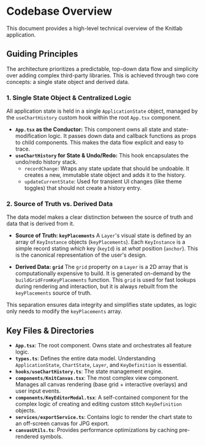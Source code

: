 # Codebase Overview

This document provides a high-level technical overview of the Knitlab application.

## Guiding Principles

The architecture prioritizes a predictable, top-down data flow and simplicity over adding complex third-party libraries. This is achieved through two core concepts: a single state object and derived data.

### 1. Single State Object & Centralized Logic

All application state is held in a single `ApplicationState` object, managed by the `useChartHistory` custom hook within the root `App.tsx` component.

*   **`App.tsx` as the Conductor:** This component owns all state and state-modification logic. It passes down data and callback functions as props to child components. This makes the data flow explicit and easy to trace.
*   **`useChartHistory` for State & Undo/Redo:** This hook encapsulates the undo/redo history stack.
    *   `recordChange`: Wraps any state update that should be undoable. It creates a new, immutable state object and adds it to the history.
    *   `updateCurrentState`: Used for transient UI changes (like theme toggles) that should not create a history entry.

### 2. Source of Truth vs. Derived Data

The data model makes a clear distinction between the source of truth and data that is derived from it.

*   **Source of Truth: `keyPlacements`**
    A `Layer`'s visual state is defined by an array of `KeyInstance` objects (`keyPlacements`). Each `KeyInstance` is a simple record stating *which* key (`keyId`) is at *what* position (`anchor`). This is the canonical representation of the user's design.

*   **Derived Data: `grid`**
    The `grid` property on a `Layer` is a 2D array that is computationally expensive to build. It is generated on-demand by the `buildGridFromKeyPlacements` function. This `grid` is used for fast lookups during rendering and interaction, but it is always rebuilt from the `keyPlacements` source of truth.

This separation ensures data integrity and simplifies state updates, as logic only needs to modify the `keyPlacements` array.

## Key Files & Directories

*   **`App.tsx`**: The root component. Owns state and orchestrates all feature logic.
*   **`types.ts`**: Defines the entire data model. Understanding `ApplicationState`, `ChartState`, `Layer`, and `KeyDefinition` is essential.
*   **`hooks/useChartHistory.ts`**: The state management engine.
*   **`components/KnitCanvas.tsx`**: The most complex view component. Manages all canvas rendering (base grid + interactive overlays) and user input events.
*   **`components/KeyEditorModal.tsx`**: A self-contained component for the complex logic of creating and editing custom stitch `KeyDefinition` objects.
*   **`services/exportService.ts`**: Contains logic to render the chart state to an off-screen canvas for JPG export.
*   **`canvasUtils.ts`**: Provides performance optimizations by caching pre-rendered symbols.

